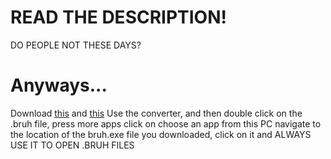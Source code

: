 # READ THE DESCRIPTION!
DO PEOPLE NOT THESE DAYS?

# Anyways...
Download [this](https://github.com/webbrowser11/BRUHIFF-CONVERTER/raw/refs/heads/main/pngtobruh.exe) and [this](https://github.com/webbrowser11/BRUHIFF-CONVERTER/raw/refs/heads/main/BRUHIFF/bruh.exe)
Use the converter, and then double click on the .bruh file, press more apps click on choose an app from this PC navigate to the location of the bruh.exe file you downloaded, click on it and ALWAYS USE IT TO OPEN .BRUH FILES
